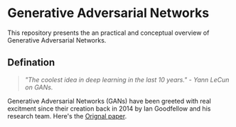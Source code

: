 # Generative Adversarial Networks

This repository presents the an practical and conceptual overview of Generative Adversarial Networks.


## Defination

> *"The coolest idea in deep learning in the last 10 years." - Yann LeCun on GANs.*

Generative Adversarial Networks (GANs) have been greeted with real excitment since their creation back in 2014 by Ian Goodfellow and his research team. Here's the [<u>Orignal paper</u>](https://arxiv.org/abs/1406.2661).
